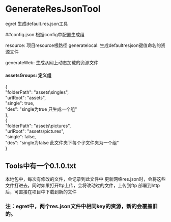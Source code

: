 # GenerateResJsonTool
egret 生成default.res.json工具

##config.json
根据config中配置生成组

resource: 项目resource根路径
generatelocal: 生成defaultresjson键值命名的资源文件

generateWeb: 生成从网上动态加载的资源文件

#### assetsGroups: 定义组
{  
    "folderPath": "assets\\singles",  
    "urlRoot": "assets",  
    "single": true,  
    "des": "single为true 只生成一个组"  
},  
{  
    "folderPath": "assets\\pictures",  
    "urlRoot": "assets/pictures",  
    "single": false,  
    "des": "single为false 此文件夹下每个子文件夹为一个组"  
}

## Tools中有一个0.1.0.txt
本地包中，每次有修改的文件，会记录到此文件中
更新网络res.json时，会将这些文件打进去，同时如果打开ftp上传，会将改动过的文件，上传到ftp
部署到http后，可直接在项目中下载到新的文件

### 注：egret中，两个res.json文件中相同key的资源，新的会覆盖旧的。
